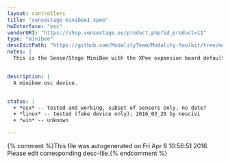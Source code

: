 ```yaml
---
layout: controllers
title: "sensestage minibee1 xpee"
hwInterface: "osc"
vendorURI: "https://shop.sensestage.eu/product.php?id_product=11"
type: "minibee"
descEditPath: "https://github.com/ModalityTeam/Modality-toolkit/tree/master/Modality/MKtlDescriptions//sensestage-minibee1-xpee.desc.scd"
notes: |
  This is the Sense/Stage MiniBee with the XPee expansion board default configuration (2)


description: |
  A minibee osc device.


status: |
  + *osx* -- tested and working, subset of sensors only. no date?
  + *linux* -- tested (fake device only); 2016_03_20 by nescivi
  + *win* -- unknown

---
```

{% comment %}This file was autogenerated on Fri Apr  8 10:56:51 2016. Please edit corresponding desc-file.{% endcomment %}